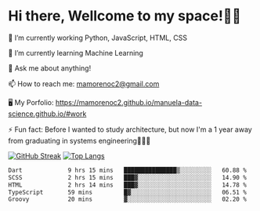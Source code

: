 # Hi there, Wellcome to my space!✌🏾

🔭 I’m currently working Python, JavaScript, HTML, CSS

🌱 I’m currently learning Machine Learning

💬 Ask me about anything!

📫 How to reach me: mamorenoc2@gmail.com

🖥️ My Porfolio: https://mamorenoc2.github.io/manuela-data-science.github.io/#work

⚡ Fun fact: Before I wanted to study architecture, but now I'm a 1 year away from graduating in systems engineering🤣🤣🤣

[![GitHub Streak](https://streak-stats.demolab.com/?user=mamorenoc2&theme=tokyonight_duo)](https://git.io/streak-stats)                 [![Top Langs](https://github-readme-stats.vercel.app/api/top-langs/?username=mamorenoc2&layout=compact&theme=tokyonight)](https://github.com/anuraghazra/github-readme-stats)

<!--START_SECTION:waka-->

```txt
Dart             9 hrs 15 mins   ███████████████▒░░░░░░░░░   60.88 %
SCSS             2 hrs 15 mins   ███▓░░░░░░░░░░░░░░░░░░░░░   14.90 %
HTML             2 hrs 14 mins   ███▓░░░░░░░░░░░░░░░░░░░░░   14.78 %
TypeScript       59 mins         █▓░░░░░░░░░░░░░░░░░░░░░░░   06.51 %
Groovy           20 mins         ▓░░░░░░░░░░░░░░░░░░░░░░░░   02.20 %
```

<!--END_SECTION:waka-->
